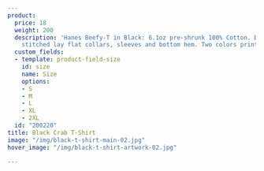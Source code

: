 ```yaml
---
product:
  price: 18
  weight: 200
  description: 'Hanes Beefy-T in Black: 6.1oz pre-shrunk 100% Cotton. Double-needle
    stitched lay flat collars, sleeves and bottom hem. Two colors printed on front.'
  custom_fields:
  - template: product-field-size
    id: size
    name: Size
    options:
    - S
    - M
    - L
    - XL
    - 2XL
  id: "200220"
title: Black Crab T-Shirt
image: "/img/black-t-shirt-main-02.jpg"
hover_image: "/img/black-t-shirt-artwork-02.jpg"

---
```

